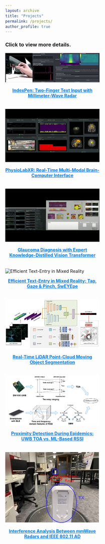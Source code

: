 ```yaml
---
layout: archive
title: "Projects"
permalink: /projects/
author_profile: true
---
```



### Click to view more details.


<div style="display: flex; flex-wrap: wrap; gap: 20px; justify-content: flex-start; align-items: flex-end;">
  
  <!-- IndexPen Project moved to the first position -->
  <div style="flex: 1 1 300px; max-width: 300px; display: flex; flex-direction: column; align-items: center;">
    <a href="https://haowenweijohn.github.io/publication/2022-07-07-IndexPen" style="text-decoration: none; color: inherit;">
      <img src="../images/publications/IndexPen-Demo.gif" alt="IndexPen" style="max-width: 100%; height: auto;">
      <p style="text-decoration: underline; color: #007bff; text-align: center;"><strong>IndexPen: Two-Finger Text Input with Millimeter-Wave Radar</strong></p>
    </a>
  </div>

  <!-- PhysioLabXR Project -->
  <div style="flex: 1 1 300px; max-width: 300px; display: flex; flex-direction: column; align-items: center;">
    <a href="https://haowenweijohn.github.io/publication/2024-01-11-PhysioLabXR" style="text-decoration: none; color: inherit;">
      <img src="../images/publications/PhysioLabXR-fMRI-Demo.gif" alt="PhysioLabXR" style="max-width: 100%; height: auto;">
      <p style="text-decoration: underline; color: #007bff; text-align: center;"><strong>PhysioLabXR: Real-Time Multi-Modal Brain-Computer Interface</strong></p>
    </a>
  </div>

  <!-- Glaucoma Diagnosis Project -->
  <div style="flex: 1 1 300px; max-width: 300px; display: flex; flex-direction: column; align-items: center;">
    <a href="https://haowenweijohn.github.io/publication/2024-08-11-VirtualVitality" style="text-decoration: none; color: inherit;">
      <img src="../images/publications/VirtualVitality-Demo.gif" alt="Glaucoma Diagnosis" style="max-width: 100%; height: auto;">
      <p style="text-decoration: underline; color: #007bff; text-align: center;"><strong>Glaucoma Diagnosis with Expert Knowledge-Distilled Vision Transformer</strong></p>
    </a>
  </div>

  <!-- Efficient Text-Entry Project -->
  <div style="flex: 1 1 300px; max-width: 300px; display: flex; flex-direction: column; align-items: center;">
    <a href="https://haowenweijohn.github.io/publication/2023-12-04-VisionSwEYEpe" style="text-decoration: none; color: inherit;">
      <img src="../images/publications/SwEYEpe-Demo.gif" alt="Efficient Text-Entry in Mixed Reality" style="max-width: 100%; height: auto;">
      <p style="text-decoration: underline; color: #007bff; text-align: center;"><strong>Efficient Text-Entry in Mixed Reality: Tap, Gaze & Pinch, SwEYEpe</strong></p>
    </a>
  </div>

  <!-- LiDAR Point-Cloud Segmentation Project -->
  <div style="flex: 1 1 300px; max-width: 300px; display: flex; flex-direction: column; align-items: center;">
    <a href="https://haowenweijohn.github.io/publication/2022-12-29-LiDAR-MOS" style="text-decoration: none; color: inherit;">
      <img src="../images/publications/2022-12-29-Lidar-Teaser.png" alt="LiDAR Point-Cloud Segmentation" style="max-width: 100%; height: auto;">
      <p style="text-decoration: underline; color: #007bff; text-align: center;"><strong>Real-Time LiDAR Point-Cloud Moving Object Segmentation</strong></p>
    </a>
  </div>

  <!-- Proximity Detection Project -->
  <div style="flex: 1 1 300px; max-width: 300px; display: flex; flex-direction: column; align-items: center;">
    <a href="https://haowenweijohn.github.io/publication/2022-10-14-Proximity" style="text-decoration: none; color: inherit;">
      <img src="../images/publications/2022-10-14-Proximity-Teaser.png" alt="Proximity Detection" style="max-width: 100%; height: auto;">
      <p style="text-decoration: underline; color: #007bff; text-align: center;"><strong>Proximity Detection During Epidemics: UWB TOA vs. ML-Based RSSI</strong></p>
    </a>
  </div>

  <!-- Interference Analysis Project -->
  <div style="flex: 1 1 300px; max-width: 300px; display: flex; flex-direction: column; align-items: center;">
    <a href="https://haowenweijohn.github.io/publication/2022-05-16-Interference" style="text-decoration: none; color: inherit;">
      <img src="../images/publications/2022-05-16-Interference-Teaser.png" alt="Interference Analysis" style="max-width: 100%; height: auto;">
      <p style="text-decoration: underline; color: #007bff; text-align: center;"><strong>Interference Analysis Between mmWave Radars and IEEE 802.11 AD</strong></p>
    </a>
  </div>

</div>
